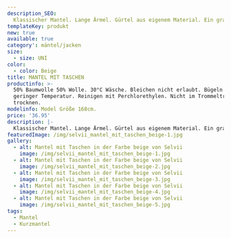 ```yaml
---
description_SEO: 
  Klassischer Mantel. Lange Ärmel. Gürtel aus eigenem Material. Ein grauer Knopf mittig. Zwei vordere Taschen. Klassischer Reverskragen. Kein Innenfutter. Farbe beige.
templateKey: produkt
new: true
available: true
category': mäntel/jacken
size:
  - size: UNI
color:
  - color: Beige
title: MANTEL MIT TASCHEN
productinfo: >-
  50% Baumwolle 50% Wolle. 30°C Wäsche. Bleichen nicht erlaubt. Bügeln mit
  geringer Temperatur. Reinigen mit Perchlorethylen. Nicht im Trommeltrockner
  trocknen.
modelinfo: Model Größe 168cm. 
price: '36.95'
description: |-
  Klassischer Mantel. Lange Ärmel. Gürtel aus eigenem Material. Ein grauer Knopf mittig. Zwei vordere Taschen. Klassischer Reverskragen. Kein Innenfutter. Farbe Mittelgrau.
featuredImage: /img/selvii_mantel_mit_taschen_beige-1.jpg
gallery:
  - alt: Mantel mit Taschen in der Farbe beige von Selvii
    image: /img/selvii_mantel_mit_taschen_beige-1.jpg
  - alt: Mantel mit Taschen in der Farbe beige von Selvii
    image: /img/selvii_mantel_mit_taschen_beige-2.jpg
  - alt: Mantel mit Taschen in der Farbe beige von Selvii
    image: /img/selvii_mantel_mit_taschen_beige-3.jpg
  - alt: Mantel mit Taschen in der Farbe beige von Selvii
    image: /img/selvii_mantel_mit_taschen_beige-4.jpg
  - alt: Mantel mit Taschen in der Farbe beige von Selvii
    image: /img/selvii_mantel_mit_taschen_beige-5.jpg
tags:
  - Mantel
  - Kurzmantel
---
```


